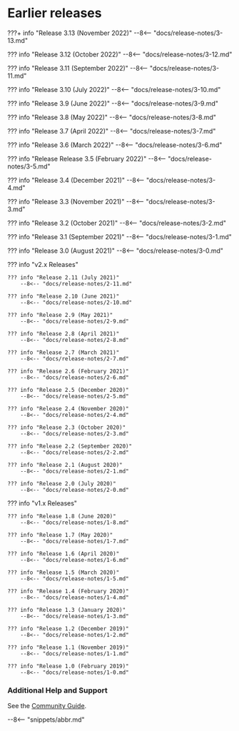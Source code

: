 <!-- SPDX-License-Identifier: CC-BY-4.0 -->
<!-- Copyright Contributors to the Egeria project. -->


# Earlier releases

???+ info "Release 3.13 (November 2022)"
    --8<-- "docs/release-notes/3-13.md"

??? info "Release 3.12 (October 2022)"
    --8<-- "docs/release-notes/3-12.md"

??? info "Release 3.11 (September 2022)"
    --8<-- "docs/release-notes/3-11.md"

??? info "Release 3.10 (July 2022)"
    --8<-- "docs/release-notes/3-10.md"

??? info "Release 3.9 (June 2022)"
    --8<-- "docs/release-notes/3-9.md"

??? info "Release 3.8 (May 2022)"
    --8<-- "docs/release-notes/3-8.md"

??? info "Release 3.7 (April 2022)"
    --8<-- "docs/release-notes/3-7.md"

??? info "Release 3.6 (March 2022)"
    --8<-- "docs/release-notes/3-6.md"

??? info "Release Release 3.5 (February 2022)"
    --8<-- "docs/release-notes/3-5.md"

??? info "Release 3.4 (December 2021)"
    --8<-- "docs/release-notes/3-4.md"

??? info "Release 3.3 (November 2021)"
    --8<-- "docs/release-notes/3-3.md"

??? info "Release 3.2 (October 2021)"
    --8<-- "docs/release-notes/3-2.md"

??? info "Release 3.1 (September 2021)"
    --8<-- "docs/release-notes/3-1.md"

??? info "Release 3.0 (August 2021)"
    --8<-- "docs/release-notes/3-0.md"

??? info "v2.x Releases"

    ??? info "Release 2.11 (July 2021)"
        --8<-- "docs/release-notes/2-11.md"

    ??? info "Release 2.10 (June 2021)"
        --8<-- "docs/release-notes/2-10.md"

    ??? info "Release 2.9 (May 2021)"
        --8<-- "docs/release-notes/2-9.md"

    ??? info "Release 2.8 (April 2021)"
        --8<-- "docs/release-notes/2-8.md"

    ??? info "Release 2.7 (March 2021)"
        --8<-- "docs/release-notes/2-7.md"

    ??? info "Release 2.6 (February 2021)"
        --8<-- "docs/release-notes/2-6.md"

    ??? info "Release 2.5 (December 2020)"
        --8<-- "docs/release-notes/2-5.md"

    ??? info "Release 2.4 (November 2020)"
        --8<-- "docs/release-notes/2-4.md"

    ??? info "Release 2.3 (October 2020)"
        --8<-- "docs/release-notes/2-3.md"

    ??? info "Release 2.2 (September 2020)"
        --8<-- "docs/release-notes/2-2.md"
 
    ??? info "Release 2.1 (August 2020)"
        --8<-- "docs/release-notes/2-1.md"

    ??? info "Release 2.0 (July 2020)"
        --8<-- "docs/release-notes/2-0.md"

??? info "v1.x Releases"

    ??? info "Release 1.8 (June 2020)"
        --8<-- "docs/release-notes/1-8.md"

    ??? info "Release 1.7 (May 2020)"
        --8<-- "docs/release-notes/1-7.md"

    ??? info "Release 1.6 (April 2020)"
        --8<-- "docs/release-notes/1-6.md"

    ??? info "Release 1.5 (March 2020)"
        --8<-- "docs/release-notes/1-5.md"

    ??? info "Release 1.4 (February 2020)"
        --8<-- "docs/release-notes/1-4.md"

    ??? info "Release 1.3 (January 2020)"
        --8<-- "docs/release-notes/1-3.md"

    ??? info "Release 1.2 (December 2019)"
        --8<-- "docs/release-notes/1-2.md"

    ??? info "Release 1.1 (November 2019)"
        --8<-- "docs/release-notes/1-1.md"

    ??? info "Release 1.0 (February 2019)"
        --8<-- "docs/release-notes/1-0.md"

### Additional Help and Support

See the [Community Guide](/guides/community).

--8<-- "snippets/abbr.md"
